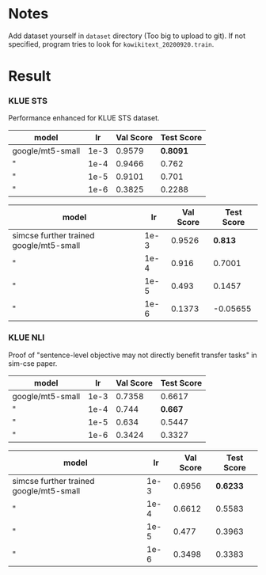 # Notes

Add dataset yourself in `dataset` directory (Too big to upload to git). 
If not specified, program tries to look for `kowikitext_20200920.train`.

# Result

### KLUE STS 

Performance enhanced for KLUE STS dataset.

| model            | lr   | Val Score | Test Score |
|------------------|------|-----------|------------|
| google/mt5-small | 1e-3 | 0.9579    | **0.8091** |
| "                | 1e-4 | 0.9466    | 0.762      |
| "                | 1e-5 | 0.9101    | 0.701      |
| "                | 1e-6 | 0.3825    | 0.2288     |

| model                                   | lr   | Val Score | Test Score |
|-----------------------------------------|------|-----------|------------|
| simcse further trained google/mt5-small | 1e-3 | 0.9526    | **0.813**  |
| "                                       | 1e-4 | 0.916     | 0.7001     |
| "                                       | 1e-5 | 0.493     | 0.1457     |
| "                                       | 1e-6 | 0.1373    | -0.05655   |

### KLUE NLI

Proof of "sentence-level objective may not directly benefit transfer tasks" in sim-cse paper.

| model            | lr   | Val Score | Test Score |
|------------------|------|-----------|------------|
| google/mt5-small | 1e-3 | 0.7358    | 0.6617     |
| "                | 1e-4 | 0.744     | **0.667**  |
| "                | 1e-5 | 0.634     | 0.5447     |
| "                | 1e-6 | 0.3424    | 0.3327     |

| model                                   | lr   | Val Score | Test Score |
|-----------------------------------------|------|-----------|------------|
| simcse further trained google/mt5-small | 1e-3 | 0.6956    | **0.6233** |
| "                                       | 1e-4 | 0.6612    | 0.5583     |
| "                                       | 1e-5 | 0.477     | 0.3963     |
| "                                       | 1e-6 | 0.3498    | 0.3383     |